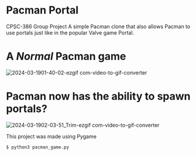 # Pacman Portal
CPSC-386 Group Project
A simple Pacman clone that also allows Pacman to use portals just like in the popular Valve game Portal.

# A *Normal* Pacman game

![2024-03-1901-40-02-ezgif com-video-to-gif-converter](https://github.com/gunshycs/pacmanportal/assets/70672556/eea833ca-a994-4f76-9594-2ba408bf7099)



# Pacman now has the ability to spawn portals?

![2024-03-1902-03-51_Trim-ezgif com-video-to-gif-converter](https://github.com/gunshycs/pacmanportal/assets/70672556/a0d327d8-c018-41a0-859c-fd4762604af3)



This project was made using Pygame

```bash
$ python3 pacman_game.py
```
